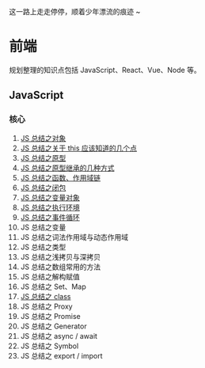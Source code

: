 这一路上走走停停，顺着少年漂流的痕迹 ~

# 前端

规划整理的知识点包括 JavaScript、React、Vue、Node 等。

## JavaScript

### 核心

1. [JS 总结之对象](https://github.com/KaronAmI/blog/issues/20)
2. [JS 总结之关于 this 应该知道的几个点](https://github.com/KaronAmI/blog/issues/21)
3. [JS 总结之原型](https://github.com/KaronAmI/blog/issues/22)
4. [JS 总结之原型继承的几种方式](https://github.com/KaronAmI/blog/issues/23)
5. [JS 总结之函数、作用域链](https://github.com/KaronAmI/blog/issues/25)
6. [JS 总结之闭包](https://github.com/KaronAmI/blog/issues/26)
7. [JS 总结之变量对象](https://github.com/KaronAmI/blog/issues/27)
8. [JS 总结之执行环境](https://github.com/KaronAmI/blog/issues/28)
9. [JS 总结之事件循环](https://github.com/KaronAmI/blog/issues/29)
10. JS 总结之变量
11. JS 总结之词法作用域与动态作用域
12. JS 总结之类型
13. JS 总结之浅拷贝与深拷贝
14. JS 总结之数组常用的方法
15. JS 总结之解构赋值
16. JS 总结之 Set、Map
17. [JS 总结之 class](https://github.com/KaronAmI/blog/issues/24)
18. JS 总结之 Proxy
19. JS 总结之 Promise
20. JS 总结之 Generator
21. JS 总结之 async / await
22. JS 总结之 Symbol
23. JS 总结之 export / import
